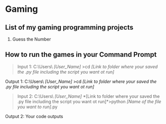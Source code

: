 # Gaming

## List of my gaming programming projects

1. Guess the Number


## How to run the games in your Command Prompt

>Input 1: C:\Users\ *[User_Name]* >cd *[Link to folder where your saved the .py file including the script you want ot run]*

Output 1: C:\Users\ *[User_Name]* >cd *[Link to folder where your saved the .py file including the script you want ot run]*

>Input 2: C:\Users\ *[User_Name]* \*[Link to folder where your saved the .py file including the script you want ot run]*>python *[Name of the file you want to run]*.py 

Output 2: Your code outputs
